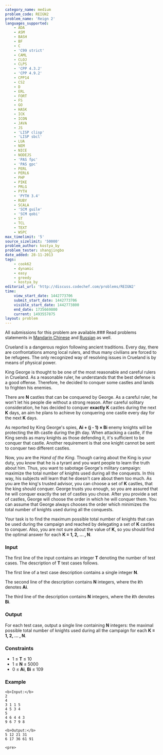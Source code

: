 ```yaml
---
category_name: medium
problem_code: REIGN2
problem_name: 'Reign 2'
languages_supported:
    - ADA
    - ASM
    - BASH
    - BF
    - C
    - 'C99 strict'
    - CAML
    - CLOJ
    - CLPS
    - 'CPP 4.3.2'
    - 'CPP 4.9.2'
    - CPP14
    - CS2
    - D
    - ERL
    - FORT
    - FS
    - GO
    - HASK
    - ICK
    - ICON
    - JAVA
    - JS
    - 'LISP clisp'
    - 'LISP sbcl'
    - LUA
    - NEM
    - NICE
    - NODEJS
    - 'PAS fpc'
    - 'PAS gpc'
    - PERL
    - PERL6
    - PHP
    - PIKE
    - PRLG
    - PYTH
    - 'PYTH 3.4'
    - RUBY
    - SCALA
    - 'SCM guile'
    - 'SCM qobi'
    - ST
    - TCL
    - TEXT
    - WSPC
max_timelimit: '5'
source_sizelimit: '50000'
problem_author: kostya_by
problem_tester: shangjingbo
date_added: 28-11-2013
tags:
    - cook62
    - dynamic
    - easy
    - greedy
    - kostya_by
editorial_url: 'http://discuss.codechef.com/problems/REIGN2'
time:
    view_start_date: 1442773706
    submit_start_date: 1442773706
    visible_start_date: 1442773800
    end_date: 1735669800
    current: 1493557875
layout: problem
---
```

All submissions for this problem are available.### Read problems statements in [Mandarin Chinese](/download/translated/COOK62/mandarin/REIGN2.pdf) and [Russian](/download/translated/COOK62/russian/REIGN2.pdf) as well.

Crueland is a dangerous region following ancient traditions. Every day, there are confrontations among local rulers, and thus many civilians are forced to be refugees. The only recognized way of resolving issues in Crueland is by means of physical power.

King George is thought to be one of the most reasonable and careful rulers in Crueland. As a reasonable ruler, he understands that the best defense is a good offense. Therefore, he decided to conquer some castles and lands to frighten his enemies.

There are **N** castles that can be conquered by George. As a careful ruler, he won't let his people die without a strong reason. After careful solitary consideration, he has decided to conquer **exactly K** castles during the next **K** days, an aim he plans to achieve by conquering one castle every day for the next **K** days.

As reported by King George's spies, **Ai + (j - 1) × Bi** enemy knights will be protecting the **i**th castle during the **j**th day. When attacking a castle, if the King sends as many knights as those defending it, it's sufficient to be conquer that castle. Another requirement is that one knight cannot be sent to conquer two different castles.

Now, you are the _Hand of the King_. Though caring about the King is your duty, you know that he is a tyrant and you want people to learn the truth about him. Thus, you want to sabotage George's military campaign: maximize the total number of knights used during all the conquests. In this way, his subjects will learn that he doesn't care about them too much. As you are the king's trusted advisor, you can choose a set of **K** castles, that the king should conquer. George trusts you enough, so you are assured that he will conquer exactly the set of castles you chose. After you provide a set of castles, George will choose the order in which he will conquer them. You can assume that George always chooses the order which minimizes the total number of knights used during all the conquests.

Your task is to find the maximum possible total number of knights that can be used during the campaign and reached by delegating a set of **K** castles to conquer. Also, you are not sure about the value of **K**, so you should find the optimal answer for each **K = 1, 2, ... , N**.

### Input

The first line of the input contains an integer **T** denoting the number of test cases. The description of **T** test cases follows.

The first line of a test case description contains a single integer **N**.

The second line of the description contains **N** integers, where the **i**th denotes **Ai**.

The third line of the description contains **N** integers, where the **i**th denotes **Bi**.

### Output

For each test case, output a single line containing **N** integers: the maximal possible total number of knights used during all the campaign for each **K = 1, 2, ... , N**.

### Constraints

- 1 ≤ **T** ≤ 10
- 1 ≤ **N** ≤ 5000
- 0 ≤ **Ai**, **Bi** ≤ 109
 
### Example

 ```
<b>Input:</b>
2
4
3 1 1 5
4 5 3 4
5
4 6 4 4 3
9 6 7 9 8

<b>Output:</b>
5 12 21 31
6 17 36 61 91

<pre>